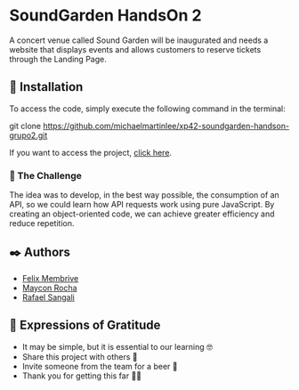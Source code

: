 # SoundGarden HandsOn 2

A concert venue called Sound Garden will be inaugurated and needs a website that
displays events and allows customers to reserve tickets through the Landing Page.

## 🔧 Installation

To access the code, simply execute the following command in the terminal:

git clone https://github.com/michaelmartinlee/xp42-soundgarden-handson-grupo2.git

If you want to access the project, [click here](https://michaelmartinlee.github.io/xp42-soundgarden-handson-grupo2/).

### 🔩 The Challenge

The idea was to develop, in the best way possible, the consumption of an API, so we could learn how API requests work using pure JavaScript. By creating an object-oriented code, we can achieve greater efficiency and reduce repetition.

## ✒️ Authors

* [Felix Membrive](https://github.com/FelixMembrive)
* [Maycon Rocha](https://github.com/minrocha)
* [Rafael Sangali](https://github.com/rafaelsangali)

## 🎁 Expressions of Gratitude

* It may be simple, but it is essential to our learning 🤓
* Share this project with others 📢
* Invite someone from the team for a beer 🍺 
* Thank you for getting this far 🤜🤛
